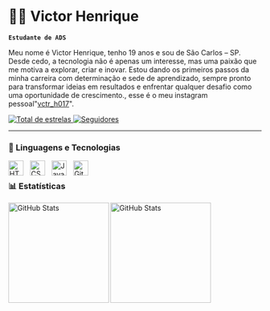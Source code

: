 # 👨‍💻 Victor Henrique

**`Estudante de ADS`**

Meu nome é Victor Henrique, tenho 19 anos e sou de São Carlos – SP. Desde cedo, a tecnologia não é apenas um interesse, mas uma paixão que me motiva a explorar, criar e inovar. Estou dando os primeiros passos da minha carreira com determinação e sede de aprendizado, sempre pronto para transformar ideias em resultados e enfrentar qualquer desafio como uma oportunidade de crescimento., esse é o meu instagram pessoal"[vctr_h017](https://www.instagram.com/vctr_h017?igsh=ZWdnMWhhbTJjNzlx)".

<p align="left">
    <a href="https://github.com/VictorHenrique19?tab=repositories&sort=stargazers">
        <img 
            alt="Total de estrelas" 
            title="Total de estrelas GitHub" 
            src="https://custom-icon-badges.demolab.com/github/stars/VictorHenrique19?color=black&label&style=for-the-badge&labelColor=black&label&logo=star&label=estrelas"
        />
    </a>
    <a href="https://github.com/VictorHenrique19?tab=followers">
        <img 
            alt="Seguidores" 
            title="Me siga no GitHub" 
            src="https://custom-icon-badges.demolab.com/github/followers/VictorHenrique19?color=black&labelColor=black&style=for-the-badge&logo=github&label=Seguidores&logoColor=white"
        />
    </a>
</p>

---

### 🤖 Linguagens e Tecnologias

<img 
    align="left" 
    alt="HTML"
    title="HTML" 
    width="30px" 
    style="padding-right: 10px;" 
    src="https://cdn.jsdelivr.net/gh/devicons/devicon@latest/icons/html5/html5-original.svg" 
/>
<img 
    align="left" 
    alt="CSS" 
    title="CSS"
    width="30px" 
    style="padding-right: 10px;" 
    src="https://cdn.jsdelivr.net/gh/devicons/devicon@latest/icons/css3/css3-original.svg" 
/>
<img 
    align="left" 
    alt="JavaScript" 
    title="JavaScript"
    width="30px" 
    style="padding-right: 10px;" 
    src="https://cdn.jsdelivr.net/gh/devicons/devicon@latest/icons/javascript/javascript-original.svg" 
/>

<img 
    align="left" 
    alt="Git" 
    title="Git"
    width="30px" 
    style="padding-right: 10px;" 
    src="https://cdn.jsdelivr.net/gh/devicons/devicon@latest/icons/git/git-original.svg" 
/>


<br/>

### 📊 Estatísticas

<img
      align="left" 
      alt="GitHub Stats" 
      height="200" 
      src="https://github-readme-stats.vercel.app/api?username=VictorHenrique19&show_icons=true&theme=midnight-purple&locale=pt-br"
/>

<img 
      align="left" 
      alt="GitHub Stats" 
      height="200" 
      src="https://github-readme-stats.vercel.app/api/top-langs/?username=VictorHenrique19&theme=midnight-purple&locale=pt-br" 
  />

